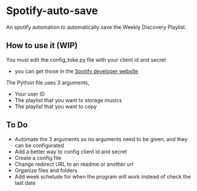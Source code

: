 # Spotify-auto-save
An spotify automation to automatically save the Weekly Discovery Playlist.

## How to use it (WIP)
You must edit the config_toke.py file with your client id and secret
 - you can get those in the <a href="https://developer.spotify.com" target="_blank">Spotify developer website</a>

The Python file uses 3 arguments,
 - Your user ID
 - The playlist that you want to storage musics
 - The playlist that you want to copy

## To Do
 - Automate the 3 arguments so no arguments need to be given, and they can be configurated
 - Add a better way to config client id and secret
 - Create a config file
 - Change redirect URL to an readme or another url
 - Organize files and folders
 - Add week schelude for when the program will work instead of check the last date
